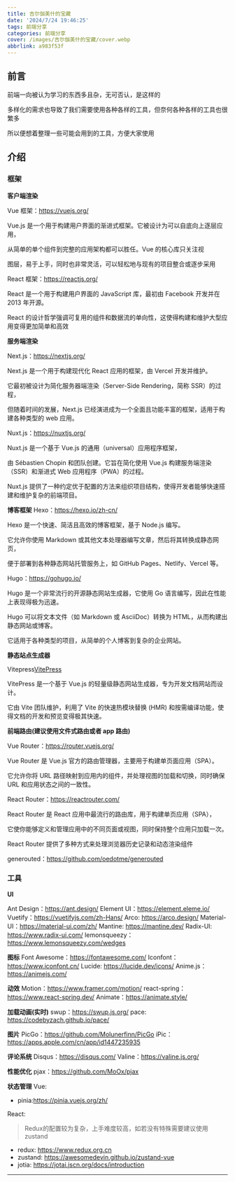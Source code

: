 ```yaml
---
title: 吉尔伽美什的宝藏
date: '2024/7/24 19:46:25'
tags: 前端分享
categories: 前端分享
cover: /images/吉尔伽美什的宝藏/cover.webp
abbrlink: a983f53f
---
```


## 前言

前端一向被认为学习的东西多且杂，无可否认，是这样的

多样化的需求也导致了我们需要使用各种各样的工具，但奈何各种各样的工具也很繁多

所以便想着整理一些可能会用到的工具，方便大家使用

## 介绍

### 框架

**客户端渲染**

Vue 框架：https://vuejs.org/

Vue.js 是一个用于构建用户界面的渐进式框架。它被设计为可以自底向上逐层应用，

从简单的单个组件到完整的应用架构都可以胜任。Vue 的核心库只关注视

图层，易于上手，同时也非常灵活，可以轻松地与现有的项目整合或逐步采用

React 框架：https://reactjs.org/

React 是一个用于构建用户界面的 JavaScript 库，最初由 Facebook 开发并在 2013 年开源。

React 的设计哲学强调可复用的组件和数据流的单向性，这使得构建和维护大型应用变得更加简单和高效

**服务端渲染**

Next.js：https://nextjs.org/

Next.js 是一个用于构建现代化 React 应用的框架，由 Vercel 开发并维护。

它最初被设计为简化服务器端渲染（Server-Side Rendering，简称 SSR）的过程，

但随着时间的发展，Next.js 已经演进成为一个全面且功能丰富的框架，适用于构建各种类型的 web 应用。

Nuxt.js：https://nuxtjs.org/

Nuxt.js 是一个基于 Vue.js 的通用（universal）应用程序框架，

由 Sébastien Chopin 和团队创建。它旨在简化使用 Vue.js 构建服务端渲染（SSR）和渐进式 Web 应用程序（PWA）的过程。

Nuxt.js 提供了一种约定优于配置的方法来组织项目结构，使得开发者能够快速搭建和维护复杂的前端项目。

**博客框架**
Hexo：https://hexo.io/zh-cn/

Hexo 是一个快速、简洁且高效的博客框架，基于 Node.js 编写。

它允许你使用 Markdown 或其他文本处理器编写文章，然后将其转换成静态网页，

便于部署到各种静态网站托管服务上，如 GitHub Pages、Netlify、Vercel 等。

Hugo：https://gohugo.io/

Hugo 是一个非常流行的开源静态网站生成器，它使用 Go 语言编写，因此在性能上表现得极为迅速。

Hugo 可以将文本文件（如 Markdown 或 AsciiDoc）转换为 HTML，从而构建出静态网站或博客。

它适用于各种类型的项目，从简单的个人博客到复杂的企业网站。

**静态站点生成器**

Vitepress[VitePress](https://vitejs.cn/vitepress/)

VitePress 是一个基于 Vue.js 的轻量级静态网站生成器，专为开发文档网站而设计。

它由 Vite 团队维护，利用了 Vite 的快速热模块替换 (HMR) 和按需编译功能，使得文档的开发和预览变得极其快速。

**前端路由(建议使用文件式路由或者 app 路由)**

Vue Router：https://router.vuejs.org/

Vue Router 是 Vue.js 官方的路由管理器，主要用于构建单页面应用（SPA）。

它允许你将 URL 路径映射到应用内的组件，并处理视图的加载和切换，同时确保 URL 和应用状态之间的一致性。

React Router：https://reactrouter.com/

React Router 是 React 应用中最流行的路由库，用于构建单页应用（SPA），

它使你能够定义和管理应用中的不同页面或视图，同时保持整个应用只加载一次。

React Router 提供了多种方式来处理浏览器历史记录和动态渲染组件

generouted：https://github.com/oedotme/generouted

### 工具

**UI**

Ant Design：https://ant.design/
Element UI：https://element.eleme.io/
Vuetify：https://vuetifyjs.com/zh-Hans/
Arco: https://arco.design/
Material-UI：https://material-ui.com/zh/
Mantine: https://mantine.dev/
Radix-UI: https://www.radix-ui.com/
lemonsqueezy：https://www.lemonsqueezy.com/wedges

**图标**
Font Awesome：https://fontawesome.com/
Iconfont：https://www.iconfont.cn/
Lucide: https://lucide.dev/icons/
Anime.js：https://animejs.com/

**动效**
Motion：https://www.framer.com/motion/
react-spring：https://www.react-spring.dev/
Animate：https://animate.style/

**加载动画(实时)**
swup：https://swup.js.org/
pace: https://codebyzach.github.io/pace/

**图片**
PicGo：https://github.com/Molunerfinn/PicGo
iPic：https://apps.apple.com/cn/app/id1447235935

**评论系统**
Disqus：https://disqus.com/
Valine：https://valine.js.org/

**性能优化**
pjax：https://github.com/MoOx/pjax

**状态管理**
Vue:
- pinia:https://pinia.vuejs.org/zh/

React:
> Redux的配置较为复杂，上手难度较高，如若没有特殊需要建议使用zustand
- redux: https://www.redux.org.cn
- zustand: https://awesomedevin.github.io/zustand-vue
- jotia: https://jotai.jscn.org/docs/introduction
---
